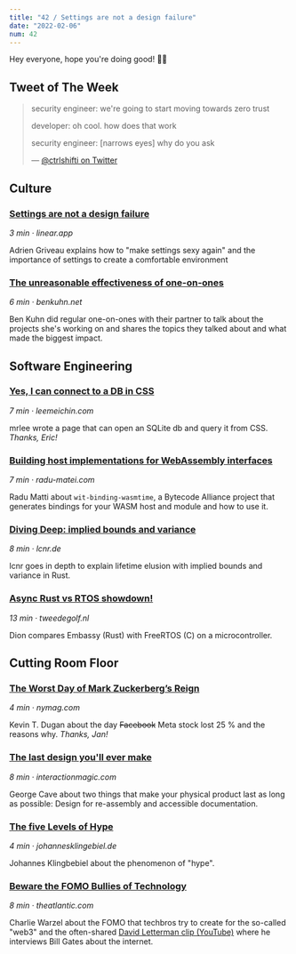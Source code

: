 ```yaml
---
title: "42 / Settings are not a design failure"
date: "2022-02-06"
num: 42
---
```


Hey everyone, hope you're doing good! ✌🏻

## Tweet of The Week

> security engineer: we're going to start moving towards zero trust
>
> developer: oh cool. how does that work
>
> security engineer: [narrows eyes] why do you ask
>
> — [@ctrlshifti on Twitter](https://twitter.com/ctrlshifti/status/1445978071002013696)

## Culture

### [Settings are not a design failure](https://linear.app/blog/settings-are-not-a-design-failure)

_3 min · linear.app_

Adrien Griveau explains how to "make settings sexy again" and the importance of settings to create a comfortable environment

### [The unreasonable effectiveness of one-on-ones](https://www.benkuhn.net/11/)

_6 min · benkuhn.net_

Ben Kuhn did regular one-on-ones with their partner to talk about the projects she's working on and shares the topics they talked about and what made the biggest impact.

## Software Engineering

### [Yes, I can connect to a DB in CSS](https://www.leemeichin.com/posts/yes-i-can-connect-to-a-db-in-css.html)

_7 min · leemeichin.com_

mrlee wrote a page that can open an SQLite db and query it from CSS. _Thanks, Eric!_

### [Building host implementations for WebAssembly interfaces](https://radu-matei.com/blog/wasm-components-host-implementations/)

_7 min · radu-matei.com_

Radu Matti about `wit-binding-wasmtime`, a Bytecode Alliance project that generates bindings for your WASM host and module and how to use it.

### [Diving Deep: implied bounds and variance](https://lcnr.de/blog/diving-deep-implied-bounds-and-variance/)

_8 min · lcnr.de_

lcnr goes in depth to explain lifetime elusion with implied bounds and variance in Rust.

### [Async Rust vs RTOS showdown!](https://tweedegolf.nl/en/blog/65/async-rust-vs-rtos-showdown)

_13 min · tweedegolf.nl_

Dion compares Embassy (Rust) with FreeRTOS (C) on a microcontroller.

## Cutting Room Floor

### [The Worst Day of Mark Zuckerberg’s Reign](https://nymag.com/intelligencer/2022/02/the-worst-day-of-mark-zuckerbergs-reign-at-facebook.html)

_4 min · nymag.com_

Kevin T. Dugan about the day ~~Facebook~~ Meta stock lost 25 % and the reasons why. _Thanks, Jan!_

### [The last design you'll ever make](https://interactionmagic.com/Design-for-repair)

_8 min · interactionmagic.com_

George Cave about two things that make your physical product last as long as possible: Design for re-assembly and accessible documentation.

### [The five Levels of Hype](https://johannesklingebiel.de/2022/01/12/hype-as-a-scale.html)

_4 min · johannesklingebiel.de_

Johannes Klingbebiel about the phenomenon of "hype".

### [Beware the FOMO Bullies of Technology](https://www.theatlantic.com/technology/archive/2022/02/internet-web3-future-fomo/621481/)

_8 min · theatlantic.com_

Charlie Warzel about the FOMO that techbros try to create for the so-called "web3" and the often-shared [David Letterman clip (YouTube)](https://www.youtube.com/watch?v=gipL_CEw-fk) where he interviews Bill Gates about the internet.
